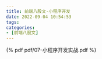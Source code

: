 ```yaml
---
title: 前端八股文-小程序开发
date: 2022-09-04 10:54:53
tags:
categories:
- [前端八股文]
---
```



{% pdf pdf/07-小程序开发实战.pdf %}